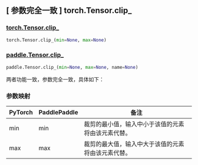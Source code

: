## [ 参数完全一致 ] torch.Tensor.clip_

### [torch.Tensor.clip_](https://pytorch.org/docs/stable/generated/torch.Tensor.clip_.html?highlight=clip_#torch.Tensor.clip_)

```python
torch.Tensor.clip_(min=None, max=None)
```

### [paddle.Tensor.clip_](https://www.paddlepaddle.org.cn/documentation/docs/zh/develop/api/paddle/Tensor_cn.html#id6)

```python
paddle.Tensor.clip_(min=None, max=None, name=None)
```

两者功能一致，参数完全一致，具体如下：
### 参数映射

| PyTorch | PaddlePaddle | 备注                        |
|---------|--------------|---------------------------|
| min     | min          | 裁剪的最小值，输入中小于该值的元素将由该元素代替。 |
| max     | max          | 裁剪的最大值，输入中大于该值的元素将由该元素代替。 |
